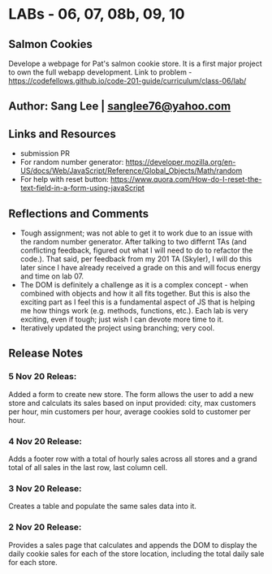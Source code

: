 # LABs - 06, 07, 08b, 09, 10

## Salmon Cookies
Develope a webpage for Pat's salmon cookie store. It is a first major project to own the full webapp development. Link to problem - https://codefellows.github.io/code-201-guide/curriculum/class-06/lab/

## Author: Sang Lee | sanglee76@yahoo.com

## Links and Resources
+ submission PR
+ For random number generator: https://developer.mozilla.org/en-US/docs/Web/JavaScript/Reference/Global_Objects/Math/random
+ For help with reset button: https://www.quora.com/How-do-I-reset-the-text-field-in-a-form-using-javaScript

## Reflections and Comments
+ Tough assignment; was not able to get it to work due to an issue with the random number generator. After talking to two differnt TAs (and conflicting feedback, figured out what I will need to do to refactor the code.). That said, per feedback from my 201 TA (Skyler), I will do this later since I have already received a grade on this and will focus energy and time on lab 07.
+ The DOM is definitely a challenge as it is a complex concept - when combined with objects and how it all fits together. But this is also the exciting part as I feel this is a fundamental aspect of JS that is helping me how things work (e.g. methods, functions, etc.).  Each lab is very exciting, even if tough; just wish I can devote more time to it.
+ Iteratively updated the project using branching; very cool.

## Release Notes
### 5 Nov 20 Releas:
Added a form to create new store. The form allows the user to add a new store and calculats its sales based on input provided: city, max customers per hour, min customers per hour, average cookies sold to customer per hour.
### 4 Nov 20 Release:
Adds a footer row with a total of hourly sales across all stores and a grand total of all sales in the last row, last column cell.
### 3 Nov 20 Release:
Creates a table and populate the same sales data into it.
### 2 Nov 20 Release:
Provides a sales page that calculates and appends the DOM to display the daily cookie sales for each of the store location, including the total daily sale for each store.
